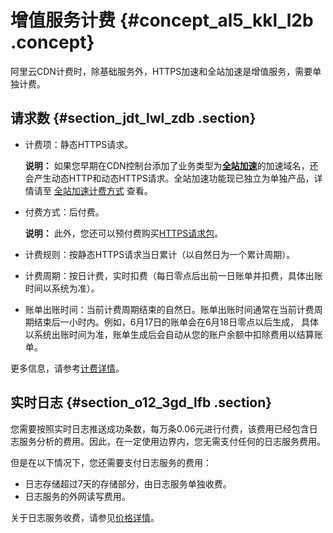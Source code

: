# 增值服务计费 {#concept_al5_kkl_l2b .concept}

阿里云CDN计费时，除基础服务外，HTTPS加速和全站加速是增值服务，需要单独计费。

## 请求数 {#section_jdt_lwl_zdb .section}

-   计费项：静态HTTPS请求。

    **说明：** 如果您早期在CDN控制台添加了业务类型为[**全站加速**](../../../../intl.zh-CN/产品简介/什么是全站加速.md#)的加速域名，还会产生动态HTTP和动态HTTPS请求。全站加速功能现已独立为单独产品，详情请至 [全站加速计费方式](https://help.aliyun.com/noticelist/articleid/20701439.html) 查看。

-   付费方式：后付费。

    **说明：** 此外，您还可以预付费购买[HTTPS请求包](intl.zh-CN/产品定价/计费方式/预付费资源包.md#section_azn_y4l_l2b)。

-   计费规则：按静态HTTPS请求当日累计（以自然日为一个累计周期）。
-   计费周期：按日计费，实时扣费（每日零点后出前一日账单并扣费，具体出账时间以系统为准）。
-   账单出账时间：当前计费周期结束的自然日。账单出账时间通常在当前计费周期结束后一小时内。例如，6月17日的账单会在6月18日零点以后生成， 具体以系统出账时间为准，账单生成后会自动从您的账户余额中扣除费用以结算账单。

更多信息，请参考[计费详情](https://www.alibabacloud.com/zh/product/cdn)。

## 实时日志 {#section_o12_3gd_lfb .section}

您需要按照实时日志推送成功条数，每万条0.06元进行付费，该费用已经包含日志服务分析的费用。因此，在一定使用边界内，您无需支付任何的日志服务费用。

但是在以下情况下，您还需要支付日志服务的费用：

-   日志存储超过7天的存储部分，由日志服务单独收费。
-   日志服务的外网读写费用。

关于日志服务收费，请参见[价格详情](../../../../intl.zh-CN/产品定价/计费方式.md#)。

